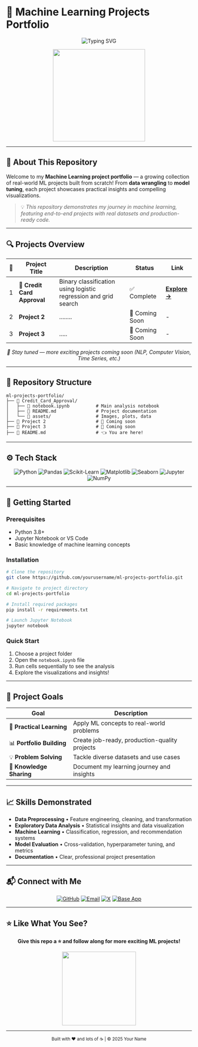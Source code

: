 # 🤖 Machine Learning Projects Portfolio

<div align="center">
  <img src="https://readme-typing-svg.herokuapp.com?font=Fira+Code&size=24&duration=3000&pause=1000&color=00BFFF&center=true&vCenter=true&width=600&lines=Exploring+Data+%7C+Building+Models" alt="Typing SVG" />
</div>

<p align="center">
  <img src="https://media.giphy.com/media/bGgsc5mWoryfgKBx1u/giphy.gif" width="250"/>
</p>

---

## 🧠 About This Repository

Welcome to my **Machine Learning project portfolio** — a growing collection of real-world ML projects built from scratch! From **data wrangling** to **model tuning**, each project showcases practical insights and compelling visualizations.

> 💡 *This repository demonstrates my journey in machine learning, featuring end-to-end projects with real datasets and production-ready code.*

---

## 🔍 Projects Overview

<table align="center">
  <thead>
    <tr>
      <th>📌</th>
      <th>Project Title</th>
      <th>Description</th>
      <th>Status</th>
      <th>Link</th>
    </tr>
  </thead>
  <tbody>
    <tr>
      <td>1</td>
      <td><strong>🏦 Credit Card Approval</strong></td>
      <td>Binary classification using logistic regression and grid search</td>
      <td>✅ Complete</td>
      <td><a href="./Credit Card Approval Prediction/Notebook_1.ipynb"><strong>Explore →</strong></a></td>
    </tr>
    <tr>
      <td>2</td>
      <td><strong>Project 2</strong></td>
      <td>........</td>
      <td>🚧 Coming Soon</td>
      <td>-</td>
    </tr>
    <tr>
      <td>3</td>
      <td><strong>Project 3</strong></td>
      <td>.....</td>
      <td>🚧 Coming Soon</td>
      <td>-</td>
    </tr>
  </tbody>
</table>

<div align="center">
  <em>🎯 Stay tuned — more exciting projects coming soon (NLP, Computer Vision, Time Series, etc.)</em>
</div>

---

## 📂 Repository Structure

```
ml-projects-portfolio/
├── 📁 Credit_Card_Approval/
│   ├── 📓 notebook.ipynb          # Main analysis notebook
│   ├── 📄 README.md               # Project documentation
│   └── 📁 assets/                 # Images, plots, data
├── 📁 Project 2                   # 🚧 Coming soon
├── 📁 Project 3                   # 🚧 Coming soon
├── 📄 README.md                   # 👈 You are here!
```

---

## ⚙️ Tech Stack

<div align="center">

![Python](https://img.shields.io/badge/Python-3776AB?style=for-the-badge&logo=python&logoColor=white)
![Pandas](https://img.shields.io/badge/Pandas-150458?style=for-the-badge&logo=pandas&logoColor=white)
![Scikit-Learn](https://img.shields.io/badge/scikit--learn-F7931E?style=for-the-badge&logo=scikit-learn&logoColor=white)
![Matplotlib](https://img.shields.io/badge/Matplotlib-11557c?style=for-the-badge&logo=matplotlib&logoColor=white)
![Seaborn](https://img.shields.io/badge/Seaborn-2D3F50?style=for-the-badge&logoColor=white)
![Jupyter](https://img.shields.io/badge/Jupyter-F37626?style=for-the-badge&logo=jupyter&logoColor=white)
![NumPy](https://img.shields.io/badge/NumPy-013243?style=for-the-badge&logo=numpy&logoColor=white)

</div>

---

## 🚀 Getting Started

### Prerequisites
- Python 3.8+
- Jupyter Notebook or VS Code
- Basic knowledge of machine learning concepts

### Installation

```bash
# Clone the repository
git clone https://github.com/yourusername/ml-projects-portfolio.git

# Navigate to project directory
cd ml-projects-portfolio

# Install required packages
pip install -r requirements.txt

# Launch Jupyter Notebook
jupyter notebook
```

### Quick Start
1. Choose a project folder
2. Open the `notebook.ipynb` file
3. Run cells sequentially to see the analysis
4. Explore the visualizations and insights!

---

## 🌈 Project Goals

<div align="center">

| Goal | Description |
|------|-------------|
| 🧪 **Practical Learning** | Apply ML concepts to real-world problems |
| 📊 **Portfolio Building** | Create job-ready, production-quality projects |
| 💡 **Problem Solving** | Tackle diverse datasets and use cases |
| 🚀 **Knowledge Sharing** | Document my learning journey and insights |

</div>

---

## 📈 Skills Demonstrated

- **Data Preprocessing** • Feature engineering, cleaning, and transformation
- **Exploratory Data Analysis** • Statistical insights and data visualization
- **Machine Learning** • Classification, regression, and recommendation systems
- **Model Evaluation** • Cross-validation, hyperparameter tuning, and metrics
- **Documentation** • Clear, professional project presentation

---

## 📬 Connect with Me

<div align="center">
  
[![GitHub](https://img.shields.io/badge/GitHub-181717?style=for-the-badge&logo=github&logoColor=white)](https://github.com/JAYATIAHUJA)
[![Email](https://img.shields.io/badge/Email-D14836?style=for-the-badge&logo=gmail&logoColor=white)](mailto:jayatiahuja664@gmail.com)
[![X](https://img.shields.io/badge/X-000000?style=for-the-badge&logo=x&logoColor=white)](https://x.com/jayati_ahuja_)
[![Base App](https://img.shields.io/badge/Base-0052FF?style=for-the-badge&logo=coinbase&logoColor=white)](@jayati.base.eth)

</div>

---

## ⭐ Like What You See?

<div align="center">

**Give this repo a ⭐ and follow along for more exciting ML projects!**

<img src="https://media.giphy.com/media/xT9IgzoKnwFNmISR8I/giphy.gif" width="200">

---

<sub>Built with ❤️ and lots of ☕ | © 2025 Your Name</sub>

</div>
